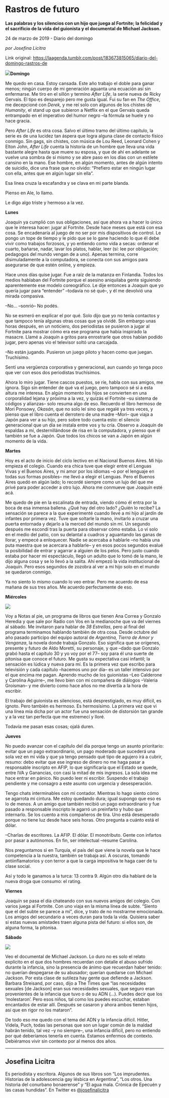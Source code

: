 # Rastros de futuro

**Las palabras y los silencios con un hijo que juega al Fortnite; la felicidad y el sacrificio de la vida del guionista y el documental de Michael Jackson.**

24 de marzo de 2019 - Diario del domingo

_por Josefina Licitra_

Link original: https://laagenda.tumblr.com/post/183673815065/diario-del-domingo-rastros-de

![](https://64.media.tumblr.com/cb2ccdcac6190cc0b9186e80796a7a62/4c2e30922f28378c-c1/s500x750/f135e84a533b9f076e21265732e5bcdf1f991f3f.jpg)**Domingo**

Me quedo en casa. Estoy cansada. Este año trabajo el doble para ganar
menos; ningún cuerpo de mi generación aguanta una ecuación así sin enfermarse.
Me tiro en el sillón y termino *After Life*,
la serie nueva de Ricky Gervais. El tipo es desparejo pero me gusta igual. Fui
su fan en *The Office*, me decepcioné
con *Derek,* y me reí solo con algunos
de los chistes de *Humanity*, el stand
up que subieron a  Netflix en el que
Gervais queda entrampado en el imperativo del humor negro –la fórmula se huele
y no hace gracia.

Pero *After Life* es otra cosa. Salvo el último tramo del último capítulo, la
serie es de una lucidez tan áspera que logra alguna clase de contacto físico
conmigo. Sin gags, sin chistes, con música de Lou Reed, Leonard Cohen y Elton
John, *After Life* cuenta la historia
de un hombre que lleva una vida bastante alegre hasta que muere su esposa, y
que de ahí en adelante se vuelve una sombra de sí mismo y se abre paso en los
días con un estilete cansino en la mano. Ese hombre, en algún momento, antes de
algún intento de suicidio, dice una frase que no olvido: “Prefiero estar en
ningún lugar con ella, antes que en algún lugar sin ella”. 

Esa línea cruza la escafandra y se clava en mi parte blanda. 

Pienso en Ale, lo llamo. 

Le digo algo triste y hermoso a la vez.

**Lunes**  


Joaquín ya cumplió con sus obligaciones, así que ahora va a hacer lo
único que le interesa hacer: jugar al Fortnite. Desde hace meses que está con
esa cosa. Se encadenaría al juego de no ser por mis dispositivos de control. Le
pongo un tope de tiempo y le pido que se lo gane haciendo lo que él debe vivir
como trabajos forzosos, y yo entiendo como vida a secas: ordenar el cuarto,
bañarse, nadar, lavar los platos, hablar, leer (sí: lee por obligación;
pedagogos del mundo vengan de a uno). Apenas termina, corre disimuladamente a
la computadora, se conecta con sus amigos para asegurarse de que estén online,
y empieza.

Hace unos días quise jugar. Fue a raíz de la matanza en Finlandia. Todos
los medios hablaban del Fortnite porque el asesino aniquilaba gente siguiendo aparentemente
ese modelo coreográfico. Le dije entonces a Joaquín que yo quería jugar para “entender”
–todavía no sé qué–, y él me devolvió una mirada compasiva. 

–No… –sonrió– No podés. 

No se esmeró en explicar el por qué. Solo dijo que yo no tenía contactos
y que tampoco tenía algunas otras cosas que ya olvidé. Sin embargo unas horas después,
en un noticiero, dos periodistas se pusieron a jugar al Fortnite para mostrar
cómo era ese programa que había inspirado la masacre. Llamé a Joaquín a gritos
para enrostrarle que otros habían podido jugar, pero apenas vio el televisor
soltó una carcajada.

–No están jugando. Pusieron un juego piloto y hacen como que juegan. Truchísimo.

Sentí una vergüenza corporativa y generacional, aun cuando yo tenga poco
que ver con esos dos periodistas truchísimos.

Ahora lo miro jugar. Tiene cascos puestos, se ríe, habla con sus amigos,
me ignora. Sigo sin entender de qué va el juego, pero tampoco sé si a esta
altura me interesa. En algún momento los hijos se convierten en una corporalidad
lejana y próxima a la vez, y quizás el Fortnite –su sistema de códigos y
alianzas– solo resuma algo de eso. Recuerdo el libro hermoso de Mori Ponsowy, *Okasán*, que no solo leí sino que regalé
ya tres veces, y pienso que el libro cuenta el derrotero de una madre –Mori– que viaja a Japón para ver a su hijo, pero sobre todo cuenta esto: el silencio
generacional que un día se instala entre vos y tu cría. Observo a Joaquín de
espaldas a mí, desternillándose de risa en la computadora, y pienso que él
también se fue a Japón. Que todos los chicos se van a Japón en algún momento de
la vida. 

**Martes**  


Hoy es el acto de inicio del ciclo lectivo en el Nacional Buenos Aires. Mi
hijo empieza el colegio. Cuando era chica tuve que elegir entre el Lenguas
Vivas y el Buenos Aires, y mi amor por los idiomas –o por el lenguaje en todas
sus formas posibles– me llevó a elegir el Lenguas. Pero el Buenos Aires quedó
en algún lado; lo recordé siempre como un lujo del que me privé para poder
acceder a otro lujo. Ahora me conmueve que Joaquín esté acá. 

Me quedo de pie en la escalinata de entrada, viendo cómo él entra por la
boca de esa inmensa ballena. ¿Qué hay del otro lado? ¿Quién lo recibe? La
sensación se parece a la que experimenté cuando llevé a mi hijo al jardín de
infantes por primera vez. Tuve que soltarle la mano, invitarlo a cruzar una
puerta entornada y dejarlo a la merced del mundo sin mí. Un segundo después me
escondí tras la puerta para observar cómo estaba. Lo vi solo en el medio del
patio, con su delantal a cuadros y aguantando las ganas de llorar, y empecé a
enloquecer. Nadie se acercaba a hablarle –no había una puta maestra que se
acercara a hablarle– y en esos pocos segundos evalué la posibilidad de entrar y
agarrar a alguien de los pelos. Pero justo cuando estaba por hacer mi
espectáculo, llegó un adulto que lo tomó de la mano, le dijo alguna cosa y se
lo llevó a la salita. Ahí empezó la vida institucional de Joaquín. Pero esos
segundos de zozobra al ver a mi hijo solo en el mundo se quedaron conmigo.

Ya no siento lo mismo cuando lo veo entrar. Pero me acuerdo de esa
mañana de sus tres años. Me acuerdo perfectamente de eso.

**Miércoles**  


![](https://64.media.tumblr.com/2583f79993f8d52ef101a2f63a320e84/4c2e30922f28378c-45/s500x750/81ac599ccfa70c1b2337d109d619ea6eae97ae68.jpg)

Voy a Notas al pie, un programa de libros que tienen Ana Correa y
Gonzalo Heredia y que sale por Radio con Vos en la medianoche que va del
viernes al sábado. Me invitaron para hablar de *38 Estrellas*, pero al final del programa terminamos hablando también
de otra cosa. Desde octubre del año pasado participo del equipo autoral de *Argentina, Tierra de Amor y Venganza*, la
novela donde trabaja Gonzalo. Eso significa que se orígenes, presente y futuro
de Aldo Moretti, su personaje, y que –dado que Gonzalo grabó hasta el capítulo
30 y yo voy por el 77– soy para él una suerte de pitonisa que conoce el futuro.
Me gusta su expectativa casi infantil; la sensación es lúdica y nueva para mí.
Es la primera vez que escribo para televisión y cada capítulo –hacemos uno por
día– es un taller intensivo por el que encima me pagan. Aprendo mucho de los guionistas
–Leo Calderone y Carolina Aguirre–, me llevo bien con mi compañera de diálogos
–Valeria Groisman– y me divierto como hace años no me divertía a la hora de
escribir. 

El trabajo del guionista es silencioso, está desprestigiado, es muy
difícil, es ignoto. Pero también es hermoso. Es hermosísimo. La primera vez que
vi una línea mía dicha por un actor fue una sensación de distorsión tan grande
y a la vez tan perfecta que me estremecí y lloré. 

Todavía me pasan esas cosas; ojalá duren.

**Jueves**  


No puedo avanzar con el capítulo del día porque tengo un asunto prioritario:
evitar que un pago extraordinario, un pago moderado que sucederá una sola vez
en mi vida y que ya tengo pensado qué tipo de agujero irá a cubrir, resumo: debo
evitar que ese ingreso de dinero no me haga pasar a responsable inscripto en
AFIP, lo que significaría que el Estado se quede, entre IVA y Ganancias, con
casi la mitad de mis ingresos. La sola idea me hace entrar en pánico. No puedo
leer ni escribir. Suspendo el trabajo pendiente y me consagro a este asunto con
urgencia y desesperación.

Tengo chats interminables con mi contador. Mientras lo hago siento cómo
se agarrota mi cintura. Me estoy quedando dura; igual supongo que eso es lo de
menos. A un amigo que también recibió un pago extraordinario y fue pasado a
responsable inscripto le agarró un preinfarto y hubo que internarlo. Se los
cuento a mis compañeros de tira. Uno está desesperado porque no tiene luz desde
hace seis horas. Otro pregunta a cuánto está el dólar. 

–Charlas de escritores. La AFIP. El dólar. El monotributo. Gente con
infartos por pasar a autónomos. En fin, ser intelectual –resume Carolina.

Nos preguntamos si en Turquía, el país del que viene la novela que le
hace competencia a la nuestra, también se trabaja así. A oscuras, tomando antiinflamatorios
y con terror a que la carga impositiva te haga caer de tu clase social. 

Así y todo le ganamos a la turca: 13 contra 9. Algún otro día hablaré de
la nueva droga que consumo: el rating. 

**Viernes**  


Joaquín se pasa el día chateando con sus nuevos amigos del colegio. Con
varios juega al Fortnite. Con uno viaja en la misma línea de subte. “Siento que
el del subte se parece a mí”, dice, y trato de no mostrarme emocionada. Los amigos
del secundario a veces duran para toda la vida. Quisiera saber si estas nuevas
amistades traen alguna pista del futuro: si ellos son, de alguna forma, la
pitonisa.

**Sábado**  


![](https://64.media.tumblr.com/2e186d52069ee87c9a638dc6bcef5792/4c2e30922f28378c-a5/s500x750/319eb2019fe72b9abec95ce2bab5e670a9a7c15a.jpg)


Veo el documental de Michael Jackson. Lo duro no es
solo el relato explícito en el que dos hombres recuerdan con detalle el abuso
sufrido durante la infancia, sino la presencia de ánimo que recuerdan haber
tenido: no querían despegarse de su abusador; querían quedarse con Michael
Jackson. Por esta clase de sutileza hay gente que defiende a Jackson. Barbara
Streisand, por caso, dijo a The Times que “las
necesidades sexuales [de Jackson] eran sus necesidades sexuales, que seguro
eran provenientes de la infancia que tuvo o de su ADN (…). Puedes decir que los
‘molestaron’. Pero esos niños, tal como los puedes escuchar, estaban encantados
de estar allí. Después se casaron y ahora ambos tienen hijos, así que en rigor
no los mataron”.

De todo eso me quedo
con el tema del ADN y la infancia difícil. Hitler, Videla, Puch, todas las
personas que son un lugar común de la maldad habrán tenido, tal vez –y no
siempre–, una infancia difícil, pero no entiendo por qué deberíamos tenerla en
cuenta. Estamos enfermos de contexto. Debiéramos vivir sin contexto por al
menos dos años. 



---

Josefina Licitra
----------------

 Es periodista y escritora. Algunos de sus libros son “Los imprudentes. Historias de la adolescencia gay lésbica en Argentina”, “Los otros. Una historia del conurbano bonaerense” y “El agua mala. Crónica de Epecuén y las casas hundidas”. En Twitter es [@josefinalicitra](https://twitter.com/josefinalicitra) 


